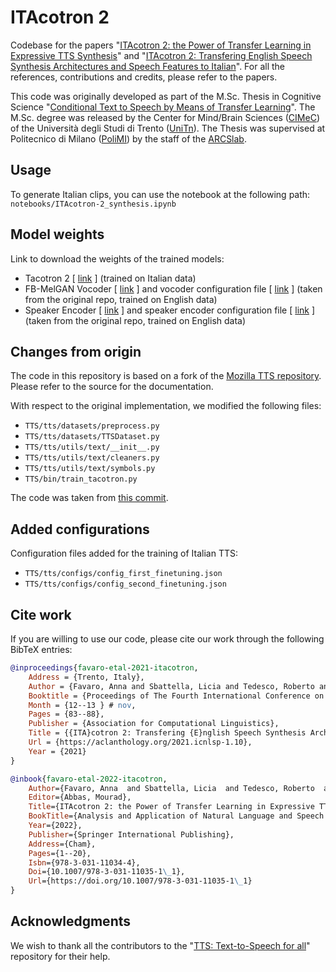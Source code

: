 # ITAcotron 2

Codebase for the papers "[ITAcotron 2: the Power of Transfer Learning in Expressive TTS Synthesis](https://doi.org/10.1007/978-3-031-11035-1_1)" and "[ITAcotron 2: Transfering English Speech Synthesis Architectures and Speech Features to Italian](https://aclanthology.org/2021.icnlsp-1.10/)".
For all the references, contributions and credits, please refer to the papers.

This code was originally developed as part of the M.Sc. Thesis in Cognitive Science "[Conditional Text to Speech by Means of Transfer Learning](http://www5.unitn.it/Biblioteca/it/Web/RichiestaConsultazioneTesi/369577)".
The M.Sc. degree was released by the Center for Mind/Brain Sciences ([CIMeC](https://www.cimec.unitn.it)) of the Università degli Studi di Trento ([UniTn](https://www.unitn.it)).
The Thesis was supervised at Politecnico di Milano ([PoliMI](https://www.polimi.it)) by the staff of the [ARCSlab](https://arcslab.dei.polimi.it).

## Usage 

To generate Italian clips, you can use the notebook at the following path:\
`notebooks/ITAcotron-2_synthesis.ipynb`

## Model weights

Link to download the weights of the trained models:
- Tacotron 2 [ [link](https://polimi365-my.sharepoint.com/:u:/g/personal/10451445_polimi_it/EaVCldj6tN5FqrUxdIT3wx8BE4wM5m6juQotK6qAc5pDxw?e=O2hMpn) ] (trained on Italian data)
- FB-MelGAN Vocoder [ [link](https://polimi365-my.sharepoint.com/:u:/g/personal/10451445_polimi_it/EVPp9Olk8Y5PkxyN1URudC4Bxp8K6v6Ct1_05uk54z0NfA?e=NLKLdd) ] and vocoder configuration file [ [link](https://polimi365-my.sharepoint.com/:u:/g/personal/10451445_polimi_it/EWcY4y3ZZYVDnWifqmjjbooBv4gMNSwRulG0rgwTIuq6Zw?e=rCoEXC) ] (taken from the original repo, trained on English data)
- Speaker Encoder [ [link](https://polimi365-my.sharepoint.com/:u:/g/personal/10451445_polimi_it/EcXCpALD4_FIiAYBu-MugoIBj2oIBhkBjT0jM5kD6XlBCg?e=ziwVIl) ] and speaker encoder configuration file [ [link](https://polimi365-my.sharepoint.com/:u:/g/personal/10451445_polimi_it/ESdU__SvK-RMpC8C72lLwswBPS9udG3zW4j__bifBs1rcw?e=Id23Rd) ] (taken from the original repo, trained on English data)

## Changes from origin

The code in this repository is based on a fork of the [Mozilla TTS repository](https://github.com/mozilla/TTS).
Please refer to the source for the documentation.

With respect to the original implementation, we modified the following files:
- `TTS/tts/datasets/preprocess.py`
- `TTS/tts/datasets/TTSDataset.py`
- `TTS/tts/utils/text/__init__.py`
- `TTS/tts/utils/text/cleaners.py`
- `TTS/tts/utils/text/symbols.py`
- `TTS/bin/train_tacotron.py`

The code was taken from [this commit](https://github.com/mozilla/TTS/tree/2136433).

## Added configurations 

Configuration files added for the training of Italian TTS: 
- `TTS/tts/configs/config_first_finetuning.json`
- `TTS/tts/configs/config_second_finetuning.json`

## Cite work

If you are willing to use our code, please cite our work through the following BibTeX entries:
```bibtex
@inproceedings{favaro-etal-2021-itacotron,
	Address = {Trento, Italy},
	Author = {Favaro, Anna and Sbattella, Licia and Tedesco, Roberto and Scotti, Vincenzo},
	Booktitle = {Proceedings of The Fourth International Conference on Natural Language and Speech Processing (ICNLSP 2021)},
	Month = {12--13 } # nov,
	Pages = {83--88},
	Publisher = {Association for Computational Linguistics},
	Title = {{ITA}cotron 2: Transfering {E}nglish Speech Synthesis Architectures and Speech Features to {I}talian},
	Url = {https://aclanthology.org/2021.icnlsp-1.10},
	Year = {2021}
}

@inbook{favaro-etal-2022-itacotron,
	Author={Favaro, Anna  and Sbattella, Licia  and Tedesco, Roberto  and Scotti, Vincenzo},
	Editor={Abbas, Mourad},
	Title={ITAcotron 2: the Power of Transfer Learning in Expressive TTS Synthesis},
	BookTitle={Analysis and Application of Natural Language and Speech Processing},
	Year={2022},
	Publisher={Springer International Publishing},
	Address={Cham},
	Pages={1--20},
	Isbn={978-3-031-11034-4},
	Doi={10.1007/978-3-031-11035-1\_1},
	Url={https://doi.org/10.1007/978-3-031-11035-1\_1}
}
``` 

## Acknowledgments

We wish to thank all the contributors to the "[TTS: Text-to-Speech for all](https://github.com/mozilla/TTS)" repository for their help. 
